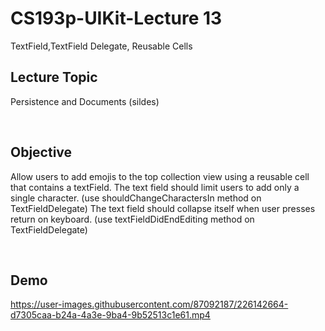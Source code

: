 #  CS193p-UIKit-Lecture 13
TextField,TextField Delegate, Reusable Cells

## Lecture Topic
Persistence and Documents (sildes)

<br>

## Objective 
Allow users to add emojis to the top collection view using a reusable cell that contains a textField.
The text field should limit users to add only a single character. (use shouldChangeCharactersIn method on TextFieldDelegate)
The text field should collapse itself when user presses return on keyboard. (use textFieldDidEndEditing method on TextFieldDelegate)

<br>

## Demo
https://user-images.githubusercontent.com/87092187/226142664-d7305caa-b24a-4a3e-9ba4-9b52513c1e61.mp4



